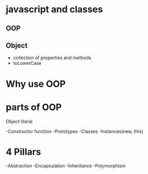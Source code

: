 # javascript and classes

## OOP

## Object
- collection of properties and methods
- toLowerCase

# Why use OOP

# parts of OOP
Object literal

-Constructor function
-Prototypes
-Classes
-Instances(new, this)

# 4 Pillars

-Abstraction
-Encapsulation
-Inheritance
-Polymorphism
